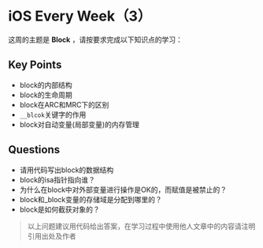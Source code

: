 # iOS Every Week（3）

这周的主题是 **Block** ，请按要求完成以下知识点的学习：

## Key Points

- block的内部结构
- block的生命周期
- block在ARC和MRC下的区别
- `__blcok`关键字的作用
- block对自动变量(局部变量)的内存管理

## Questions

- 请用代码写出block的数据结构
- block的isa指针指向谁？
- 为什么在block中对外部变量进行操作是OK的，而赋值是被禁止的？
- block和_block变量的存储域是分配到哪里的？
- block是如何截获对象的？

> 以上问题建议用代码给出答案，在学习过程中使用他人文章中的内容请注明引用出处及作者